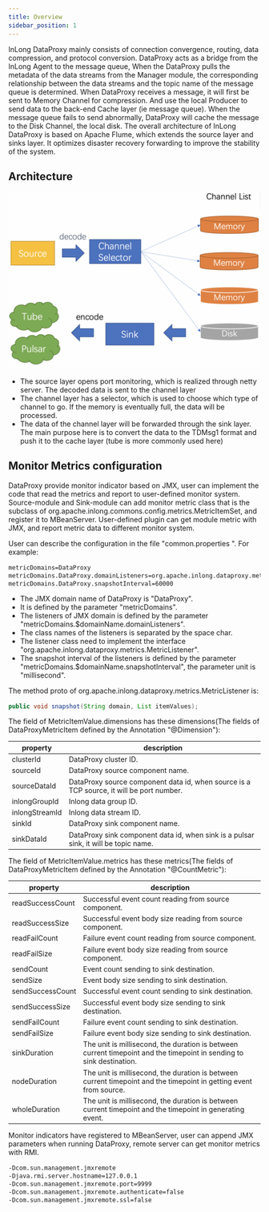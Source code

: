 ```yaml
---
title: Overview
sidebar_position: 1
---
```


InLong DataProxy mainly consists of connection convergence, routing, data compression, and protocol conversion. DataProxy acts as a bridge from the InLong Agent to the message queue, When the DataProxy pulls the metadata of the data streams from the Manager module, the corresponding relationship between the data streams and the topic name of the message queue is determined. When DataProxy receives a message, it will first be sent to Memory Channel for compression.
And use the local Producer to send data to the back-end Cache layer (ie message queue). When the message queue fails to send abnormally, DataProxy will cache the message to the Disk Channel, the local disk.
The overall architecture of InLong DataProxy is based on Apache Flume, which extends the source layer and sinks layer. It optimizes disaster recovery forwarding to improve the stability of the system.
## Architecture

![](img/architecture.png)

- The source layer opens port monitoring, which is realized through netty server. The decoded data is sent to the channel layer
- The channel layer has a selector, which is used to choose which type of channel to go. If the memory is eventually full, the data will be processed.
- The data of the channel layer will be forwarded through the sink layer. The main purpose here is to convert the data to the TDMsg1 format and push it to the cache layer (tube is more commonly used here)


## Monitor Metrics configuration

  DataProxy provide monitor indicator based on JMX, user can implement the code that read the metrics and report to user-defined monitor system.
Source-module and Sink-module can add monitor metric class that is the subclass of org.apache.inlong.commons.config.metrics.MetricItemSet, and register it to MBeanServer. User-defined plugin can get module metric with JMX, and report metric data to different monitor system.

  User can describe the configuration in the file "common.properties ". For example:

```shell
metricDomains=DataProxy
metricDomains.DataProxy.domainListeners=org.apache.inlong.dataproxy.metrics.prometheus.PrometheusMetricListener
metricDomains.DataProxy.snapshotInterval=60000
```

- The JMX domain name of DataProxy is "DataProxy". 
- It is defined by the parameter "metricDomains".
- The listeners of JMX domain is defined by the parameter "metricDomains.$domainName.domainListeners".
- The class names of the listeners is separated by the space char.
- The listener class need to implement the interface "org.apache.inlong.dataproxy.metrics.MetricListener".
- The snapshot interval of the listeners is defined by the parameter "metricDomains.$domainName.snapshotInterval", the parameter unit is "millisecond".

The method proto of org.apache.inlong.dataproxy.metrics.MetricListener is:
```java
public void snapshot(String domain, List itemValues);
```

The field of MetricItemValue.dimensions has these dimensions(The fields of DataProxyMetricItem defined by the Annotation "@Dimension"):

|  property   | description  |
|  ----  | ----  |
|  clusterId  |  DataProxy cluster ID. |
|  sourceId  |  DataProxy source component name. |
|  sourceDataId  |  DataProxy source component data id, when source is a TCP source, it will be port number. |
|  inlongGroupId  |  Inlong data group ID. |
|  inlongStreamId  |  Inlong data stream ID. |
|  sinkId  |  DataProxy sink component name. |
|  sinkDataId  |  DataProxy sink component data id, when sink is a pulsar sink, it will be topic name. |

The field of MetricItemValue.metrics has these metrics(The fields of DataProxyMetricItem defined by the Annotation "@CountMetric"):

|  property   | description  |
|  ----  | ----  |
|  readSuccessCount  |  Successful event count reading from source component. |
|  readSuccessSize  |  Successful event body size reading from source component. |
|  readFailCount  |  Failure event count reading from source component. |
|  readFailSize  |  Failure event body size reading from source component. |
|  sendCount  |  Event count sending to sink destination. |
|  sendSize  |  Event body size sending to sink destination. |
|  sendSuccessCount  |  Successful event count sending to sink destination. |
|  sendSuccessSize  |  Successful event body size sending to sink destination.	 |
|  sendFailCount  |  Failure event count sending to sink destination. |
|  sendFailSize  |  Failure event body size sending to sink destination. |
|  sinkDuration  |  The unit is millisecond, the duration is between current timepoint and the timepoint in sending to sink destination. |
|  nodeDuration  |  The unit is millisecond, the duration is between current timepoint and the timepoint in getting event from source. |
|  wholeDuration  |  The unit is millisecond, the duration is between current timepoint and the timepoint in generating event. |

Monitor indicators have registered to MBeanServer, user can append JMX parameters when running DataProxy, remote server can get monitor metrics with RMI.
```shell
-Dcom.sun.management.jmxremote
-Djava.rmi.server.hostname=127.0.0.1
-Dcom.sun.management.jmxremote.port=9999
-Dcom.sun.management.jmxremote.authenticate=false
-Dcom.sun.management.jmxremote.ssl=false
```
